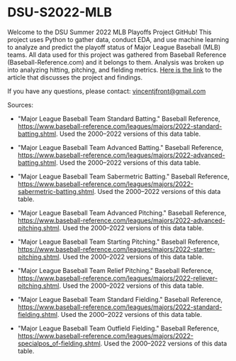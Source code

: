 # DSU-S2022-MLB

Welcome to the DSU Summer 2022 MLB Playoffs Project GitHub! This project uses Python to 
gather data, conduct EDA, and  use machine learning to analyze and predict the playoff status 
of Major League Baseball (MLB) teams. All data used for this project was gathered from 
Baseball Reference (Baseball-Reference.com) and it belongs to them. Analysis was broken up 
into analyzing hitting, pitching, and fielding metrics. [Here is the link](https://medium.com/@ucladsu/predicting-mlb-playoff-teams-from-their-yearly-statistics-2fc058f163af) to the article that discusses the project and findings. 

If you have any questions, please contact: vincentjfront@gmail.com

Sources:

* "Major League Baseball Team Standard Batting."  Baseball Reference, https://www.baseball-reference.com/leagues/majors/2022-standard-batting.shtml. Used the 2000–2022 versions of this data table.
 
* "Major League Baseball Team Advanced Batting." Baseball Reference, https://www.baseball-reference.com/leagues/majors/2022-advanced-batting.shtml. Used the 2000–2022 versions of this data table.

* "Major League Baseball Team Sabermetric Batting." Baseball Reference, https://www.baseball-reference.com/leagues/majors/2022-sabermetric-batting.shtml. Used the 2000–2022 versions of this data table.

* "Major League Baseball Team Advanced Pitching." Baseball Reference, https://www.baseball-reference.com/leagues/majors/2022-advanced-pitching.shtml. Used the 2000–2022 versions of this data table.

* "Major League Baseball Team Starting Pitching." Baseball Reference, https://www.baseball-reference.com/leagues/majors/2022-starter-pitching.shtml. Used the 2000–2022 versions of this data table.

* "Major League Baseball Team Relief Pitching." Baseball Reference, https://www.baseball-reference.com/leagues/majors/2022-reliever-pitching.shtml. Used the 2000–2022 versions of this data table.

* "Major League Baseball Team Standard Fielding." Baseball Reference, https://www.baseball-reference.com/leagues/majors/2022-standard-fielding.shtml. Used the 2000–2022 versions of this data table.

* "Major League Baseball Team Outfield Fielding." Baseball Reference, https://www.baseball-reference.com/leagues/majors/2022-specialpos_of-fielding.shtml. Used the 2000–2022 versions of this data table.
